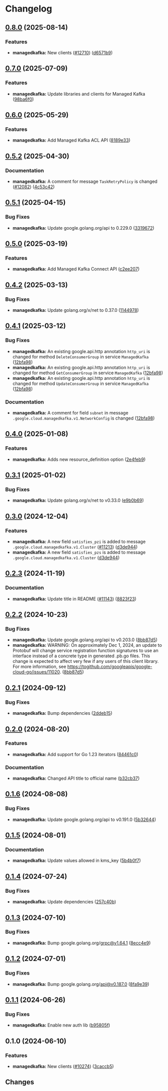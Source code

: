 # Changelog

## [0.8.0](https://github.com/googleapis/google-cloud-go/compare/managedkafka/v0.7.0...managedkafka/v0.8.0) (2025-08-14)


### Features

* **managedkafka:** New clients ([#12710](https://github.com/googleapis/google-cloud-go/issues/12710)) ([d6571b9](https://github.com/googleapis/google-cloud-go/commit/d6571b9b9db84929336a45b7ddf61278b2a58b13))

## [0.7.0](https://github.com/googleapis/google-cloud-go/compare/managedkafka/v0.6.0...managedkafka/v0.7.0) (2025-07-09)


### Features

* **managedkafka:** Update libraries and clients for Managed Kafka ([98ba6f0](https://github.com/googleapis/google-cloud-go/commit/98ba6f06e69685bca510ca85c12124434f9ba1e8))

## [0.6.0](https://github.com/googleapis/google-cloud-go/compare/managedkafka/v0.5.2...managedkafka/v0.6.0) (2025-05-29)


### Features

* **managedkafka:** Add Managed Kafka ACL API ([8189e33](https://github.com/googleapis/google-cloud-go/commit/8189e3313ed62b99cc238c421ae9acfa32aaf9af))

## [0.5.2](https://github.com/googleapis/google-cloud-go/compare/managedkafka/v0.5.1...managedkafka/v0.5.2) (2025-04-30)


### Documentation

* **managedkafka:** A comment for message `TaskRetryPolicy` is changed ([#12082](https://github.com/googleapis/google-cloud-go/issues/12082)) ([4c53c42](https://github.com/googleapis/google-cloud-go/commit/4c53c4273a17a39667d962ffa74e308b663270e9))

## [0.5.1](https://github.com/googleapis/google-cloud-go/compare/managedkafka/v0.5.0...managedkafka/v0.5.1) (2025-04-15)


### Bug Fixes

* **managedkafka:** Update google.golang.org/api to 0.229.0 ([3319672](https://github.com/googleapis/google-cloud-go/commit/3319672f3dba84a7150772ccb5433e02dab7e201))

## [0.5.0](https://github.com/googleapis/google-cloud-go/compare/managedkafka/v0.4.2...managedkafka/v0.5.0) (2025-03-19)


### Features

* **managedkafka:** Add Managed Kafka Connect API ([c2ee207](https://github.com/googleapis/google-cloud-go/commit/c2ee207621b2bb5fad8e6821892eae0041f469cd))

## [0.4.2](https://github.com/googleapis/google-cloud-go/compare/managedkafka/v0.4.1...managedkafka/v0.4.2) (2025-03-13)


### Bug Fixes

* **managedkafka:** Update golang.org/x/net to 0.37.0 ([1144978](https://github.com/googleapis/google-cloud-go/commit/11449782c7fb4896bf8b8b9cde8e7441c84fb2fd))

## [0.4.1](https://github.com/googleapis/google-cloud-go/compare/managedkafka/v0.4.0...managedkafka/v0.4.1) (2025-03-12)


### Bug Fixes

* **managedkafka:** An existing google.api.http annotation `http_uri` is changed for method `DeleteConsumerGroup` in service `ManagedKafka` ([12bfa98](https://github.com/googleapis/google-cloud-go/commit/12bfa984f87099dbfbd5abf3436e440e62b04bad))
* **managedkafka:** An existing google.api.http annotation `http_uri` is changed for method `GetConsumerGroup` in service `ManagedKafka` ([12bfa98](https://github.com/googleapis/google-cloud-go/commit/12bfa984f87099dbfbd5abf3436e440e62b04bad))
* **managedkafka:** An existing google.api.http annotation `http_uri` is changed for method `UpdateConsumerGroup` in service `ManagedKafka` ([12bfa98](https://github.com/googleapis/google-cloud-go/commit/12bfa984f87099dbfbd5abf3436e440e62b04bad))


### Documentation

* **managedkafka:** A comment for field `subnet` in message `.google.cloud.managedkafka.v1.NetworkConfig` is changed ([12bfa98](https://github.com/googleapis/google-cloud-go/commit/12bfa984f87099dbfbd5abf3436e440e62b04bad))

## [0.4.0](https://github.com/googleapis/google-cloud-go/compare/managedkafka/v0.3.1...managedkafka/v0.4.0) (2025-01-08)


### Features

* **managedkafka:** Adds new resource_definition option ([2e4feb9](https://github.com/googleapis/google-cloud-go/commit/2e4feb938ce9ab023c8aa6bd1dbdf36fe589213a))

## [0.3.1](https://github.com/googleapis/google-cloud-go/compare/managedkafka/v0.3.0...managedkafka/v0.3.1) (2025-01-02)


### Bug Fixes

* **managedkafka:** Update golang.org/x/net to v0.33.0 ([e9b0b69](https://github.com/googleapis/google-cloud-go/commit/e9b0b69644ea5b276cacff0a707e8a5e87efafc9))

## [0.3.0](https://github.com/googleapis/google-cloud-go/compare/managedkafka/v0.2.3...managedkafka/v0.3.0) (2024-12-04)


### Features

* **managedkafka:** A new field `satisfies_pzi` is added to message `.google.cloud.managedkafka.v1.Cluster` ([#11213](https://github.com/googleapis/google-cloud-go/issues/11213)) ([d3de944](https://github.com/googleapis/google-cloud-go/commit/d3de9448192d4caf8506964cdc494d33f6b82070))
* **managedkafka:** A new field `satisfies_pzs` is added to message `.google.cloud.managedkafka.v1.Cluster` ([d3de944](https://github.com/googleapis/google-cloud-go/commit/d3de9448192d4caf8506964cdc494d33f6b82070))

## [0.2.3](https://github.com/googleapis/google-cloud-go/compare/managedkafka/v0.2.2...managedkafka/v0.2.3) (2024-11-19)


### Documentation

* **managedkafka:** Update title in README ([#11143](https://github.com/googleapis/google-cloud-go/issues/11143)) ([8823f23](https://github.com/googleapis/google-cloud-go/commit/8823f232e0685de7c4fb8ddbd1d98a33cff60b56))

## [0.2.2](https://github.com/googleapis/google-cloud-go/compare/managedkafka/v0.2.1...managedkafka/v0.2.2) (2024-10-23)


### Bug Fixes

* **managedkafka:** Update google.golang.org/api to v0.203.0 ([8bb87d5](https://github.com/googleapis/google-cloud-go/commit/8bb87d56af1cba736e0fe243979723e747e5e11e))
* **managedkafka:** WARNING: On approximately Dec 1, 2024, an update to Protobuf will change service registration function signatures to use an interface instead of a concrete type in generated .pb.go files. This change is expected to affect very few if any users of this client library. For more information, see https://togithub.com/googleapis/google-cloud-go/issues/11020. ([8bb87d5](https://github.com/googleapis/google-cloud-go/commit/8bb87d56af1cba736e0fe243979723e747e5e11e))

## [0.2.1](https://github.com/googleapis/google-cloud-go/compare/managedkafka/v0.2.0...managedkafka/v0.2.1) (2024-09-12)


### Bug Fixes

* **managedkafka:** Bump dependencies ([2ddeb15](https://github.com/googleapis/google-cloud-go/commit/2ddeb1544a53188a7592046b98913982f1b0cf04))

## [0.2.0](https://github.com/googleapis/google-cloud-go/compare/managedkafka/v0.1.6...managedkafka/v0.2.0) (2024-08-20)


### Features

* **managedkafka:** Add support for Go 1.23 iterators ([84461c0](https://github.com/googleapis/google-cloud-go/commit/84461c0ba464ec2f951987ba60030e37c8a8fc18))


### Documentation

* **managedkafka:** Changed API title to official name ([b32cb37](https://github.com/googleapis/google-cloud-go/commit/b32cb378ab03f34c0670a8a204bd0ef3f71d48d4))

## [0.1.6](https://github.com/googleapis/google-cloud-go/compare/managedkafka/v0.1.5...managedkafka/v0.1.6) (2024-08-08)


### Bug Fixes

* **managedkafka:** Update google.golang.org/api to v0.191.0 ([5b32644](https://github.com/googleapis/google-cloud-go/commit/5b32644eb82eb6bd6021f80b4fad471c60fb9d73))

## [0.1.5](https://github.com/googleapis/google-cloud-go/compare/managedkafka/v0.1.4...managedkafka/v0.1.5) (2024-08-01)


### Documentation

* **managedkafka:** Update values allowed in kms_key ([5b4b0f7](https://github.com/googleapis/google-cloud-go/commit/5b4b0f7878276ab5709011778b1b4a6ffd30a60b))

## [0.1.4](https://github.com/googleapis/google-cloud-go/compare/managedkafka/v0.1.3...managedkafka/v0.1.4) (2024-07-24)


### Bug Fixes

* **managedkafka:** Update dependencies ([257c40b](https://github.com/googleapis/google-cloud-go/commit/257c40bd6d7e59730017cf32bda8823d7a232758))

## [0.1.3](https://github.com/googleapis/google-cloud-go/compare/managedkafka/v0.1.2...managedkafka/v0.1.3) (2024-07-10)


### Bug Fixes

* **managedkafka:** Bump google.golang.org/grpc@v1.64.1 ([8ecc4e9](https://github.com/googleapis/google-cloud-go/commit/8ecc4e9622e5bbe9b90384d5848ab816027226c5))

## [0.1.2](https://github.com/googleapis/google-cloud-go/compare/managedkafka/v0.1.1...managedkafka/v0.1.2) (2024-07-01)


### Bug Fixes

* **managedkafka:** Bump google.golang.org/api@v0.187.0 ([8fa9e39](https://github.com/googleapis/google-cloud-go/commit/8fa9e398e512fd8533fd49060371e61b5725a85b))

## [0.1.1](https://github.com/googleapis/google-cloud-go/compare/managedkafka/v0.1.0...managedkafka/v0.1.1) (2024-06-26)


### Bug Fixes

* **managedkafka:** Enable new auth lib ([b95805f](https://github.com/googleapis/google-cloud-go/commit/b95805f4c87d3e8d10ea23bd7a2d68d7a4157568))

## 0.1.0 (2024-06-10)


### Features

* **managedkafka:** New clients ([#10274](https://github.com/googleapis/google-cloud-go/issues/10274)) ([3caccb5](https://github.com/googleapis/google-cloud-go/commit/3caccb556c889104fb77a6353774a8779a9ea24e))

## Changes
